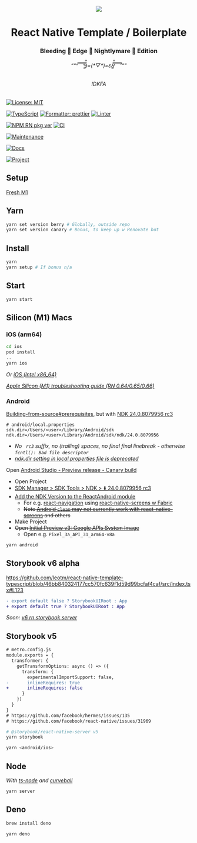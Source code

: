 <p align="center">
  <img src="https://user-images.githubusercontent.com/1881059/159564299-70d98608-6526-4437-ab51-6dc719d541e2.jpg">
</p>

<h1 align="center">React Native Template / Boilerplate</h1>
<h3 align="center">Bleeding 🔪 Edge 🌉 Night<s>ly</s>mare 🌃 Edition</h3>
<h6 align="center">““”̿ ̿ ̿ ̿ ̿’̿’̵͇̿̿з=(*▽*)=ε/̵͇̿̿/̿ ̿ ̿ ̿ ̿’““</h6>
<h6 align="center">IDKFA</h6>

[![License: MIT](https://img.shields.io/badge/License-MIT-yellow.svg)](#)

[![TypeScript](https://img.shields.io/badge/%3C%2F%3E-TypeScript-%230074c1.svg)](#)
[![Formatter: prettier](https://img.shields.io/badge/Formatter-Prettier-f8bc45.svg)](#)
[![Linter](https://badges.aleen42.com/src/eslint.svg)](#)

[![NPM RN pkg ver](https://img.shields.io/badge/React%20Native-0.68.0-red.svg)](https://github.com/facebook/react-native/releases)
[![CI](https://github.com/leotm/react-native-template-typescript/actions/workflows/main.yml/badge.svg)](https://github.com/leotm/react-native-template-typescript/actions/workflows/main.yml)

[![Maintenance](https://img.shields.io/badge/Maintained%3F-yes-green.svg)](https://github.com/leotm/react-native-template-typescript/pulse)

[![Docs](https://img.shields.io/badge/Docs%3F-yes-green.svg)](https://github.com/leotm/react-native-template-typescript/wiki)

[![Project](https://img.shields.io/badge/Proj%3F-yes-green.svg)](https://github.com/leotm/react-native-template-typescript/projects/1)

## Setup

[Fresh M1](https://github.com/leotm/react-native-template-typescript/wiki/M1-Setup)

## Yarn

```sh
yarn set version berry # Globally, outside repo
yarn set version canary # Bonus, to keep up w Renovate bot
```

## Install

```sh
yarn
yarn setup # If bonus n/a
```

## Start

```sh
yarn start
```

## Silicon (M1) Macs

### iOS (arm64)

```sh
cd ios
pod install
..
yarn ios
```

_Or [iOS (Intel x86_64)](https://github.com/leotm/react-native-template-typescript/wiki/(New)-Architecture#building-for-ios-intel-x86_64-architecture)_

_[Apple Silicon (M1) troubleshooting guide (RN 0.64/0.65/0.66)](https://github.com/facebook/react-native/issues/31941)_

### Android

[Building-from-source#prerequisites](https://github.com/facebook/react-native/wiki/Building-from-source#prerequisites), but with [NDK 24.0.8079956 rc3](https://github.com/reactwg/react-native-releases/discussions/13#discussioncomment-2269256)

```
# android/local.properties
sdk.dir=/Users/<user>/Library/Android/sdk
ndk.dir=/Users/<user>/Library/Android/sdk/ndk/24.0.8079956
```

- _No ` rc3` suffix, no (trailing) spaces, no final final linebreak - otherwise `fcntl(): Bad file descriptor`_
- _[ndk.dir setting in local.properties file is deprecated](https://developer.android.com/studio/releases?utm_source=android-studio#4-0-0-ndk-dir)_

Open [Android Studio - Preview release - Canary build](https://developer.android.com/studio/preview)
- Open Project
- [SDK Manager > SDK Tools > NDK > ⬇️ 24.0.8079956 rc3](https://user-images.githubusercontent.com/1881059/158474758-c8c1412c-2f35-4d0d-abc7-6ba18c65827c.png)
- [Add the NDK Version to the ReactAndroid module](https://github.com/reactwg/react-native-releases/discussions/13#discussioncomment-2269318)
  - For e.g. [react-navigation](https://github.com/react-navigation/react-navigation) using [react-native-screens w Fabric](https://github.com/reactwg/react-native-releases/discussions/13#discussioncomment-2275447)
  - <s>Note [Android `clean` may not currently work with react-native-screens](https://github.com/reactwg/react-native-releases/discussions/13#discussioncomment-2254502) and others</s>
- Make Project
- <s>Open [Initial Preview v3: Google APIs System Image](https://github.com/google/android-emulator-m1-preview/releases/download/0.3/android-emulator-m1-preview.dmg)</s>
  - Open e.g. `Pixel_3a_API_31_arm64-v8a`
  
```sh
yarn android
```

## Storybook v6 alpha
  
https://github.com/leotm/react-native-template-typescript/blob/46bb840324177cc570fc639f1d59d99bcfaf4caf/src/index.tsx#L123

```diff
- export default false ? StorybookUIRoot : App 
+ export default true ? StorybookUIRoot : App 
```
  
_Soon: [v6 rn storybook server](https://github.com/storybookjs/react-native/projects/2#card-68690945)_

## Storybook v5
  
```diff
# metro.config.js
module.exports = {
  transformer: {
    getTransformOptions: async () => ({
      transform: {
        experimentalImportSupport: false,
-       inlineRequires: true
+       inlineRequires: false
      }
    })
  }
}
# https://github.com/facebook/hermes/issues/135
# https://github.com/facebook/react-native/issues/31969
```

```sh
# @storybook/react-native-server v5
yarn storybook
```
  
```sh
yarn <android/ios>
```

## Node

_With [ts-node](https://github.com/TypeStrong/ts-node) and [curveball](https://github.com/curveball)_

```sh
yarn server
```
  
## Deno
  
```sh
brew install deno
```
  
```sh
yarn deno
```
